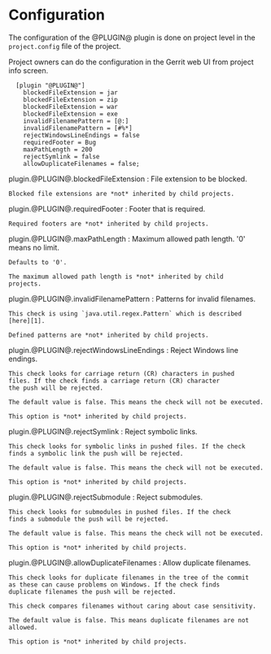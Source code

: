 Configuration
=============

The configuration of the @PLUGIN@ plugin is done on project level in
the `project.config` file of the project.

Project owners can do the configuration in the Gerrit web UI from
project info screen.

```
  [plugin "@PLUGIN@"]
    blockedFileExtension = jar
    blockedFileExtension = zip
    blockedFileExtension = war
    blockedFileExtension = exe
    invalidFilenamePattern = [@:]
    invalidFilenamePattern = [#%*]
    rejectWindowsLineEndings = false
    requiredFooter = Bug
    maxPathLength = 200
    rejectSymlink = false
    allowDuplicateFilenames = false;
```

plugin.@PLUGIN@.blockedFileExtension
:	File extension to be blocked.

	Blocked file extensions are *not* inherited by child projects.

plugin.@PLUGIN@.requiredFooter
:	Footer that is required.

	Required footers are *not* inherited by child projects.

plugin.@PLUGIN@.maxPathLength
:	Maximum allowed path length. '0' means no limit.

	Defaults to '0'.

	The maximum allowed path length is *not* inherited by child
	projects.

plugin.@PLUGIN@.invalidFilenamePattern
:	Patterns for invalid filenames.

	This check is using `java.util.regex.Pattern` which is described
	[here][1].

	Defined patterns are *not* inherited by child projects.

[1]: https://docs.oracle.com/javase/7/docs/api/java/util/regex/Pattern.html


plugin.@PLUGIN@.rejectWindowsLineEndings
:	Reject Windows line endings.

	This check looks for carriage return (CR) characters in pushed
	files. If the check finds a carriage return (CR) character
	the push will be rejected.

	The default value is false. This means the check will not be executed.

	This option is *not* inherited by child projects.


plugin.@PLUGIN@.rejectSymlink
:	Reject symbolic links.

	This check looks for symbolic links in pushed files. If the check
	finds a symbolic link the push will be rejected.

	The default value is false. This means the check will not be executed.

	This option is *not* inherited by child projects.

	
plugin.@PLUGIN@.rejectSubmodule
:	Reject submodules.

	This check looks for submodules in pushed files. If the check
	finds a submodule the push will be rejected.

	The default value is false. This means the check will not be executed.

	This option is *not* inherited by child projects.
	
plugin.@PLUGIN@.allowDuplicateFilenames
:	Allow duplicate filenames.

	This check looks for duplicate filenames in the tree of the commit
	as these can cause problems on Windows. If the check finds
	duplicate filenames the push will be rejected.
	
	This check compares filenames without caring about case sensitivity.

	The default value is false. This means duplicate filenames are not
	allowed.

	This option is *not* inherited by child projects.
